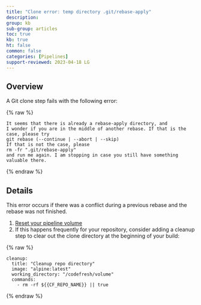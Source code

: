 ```yaml
---
title: "Clone error: temp directory .git/rebase-apply"
description: 
group: kb
sub-group: articles
toc: true
kb: true
ht: false
common: false
categories: [Pipelines]
support-reviewed: 2023-04-18 LG
---
```


## Overview

A Git clone step fails with the following error:

{% raw %}

```shell
It seems that there is already a rebase-apply directory, and   
I wonder if you are in the middle of another rebase. If that is the  
case, please try  
git rebase (--continue | --abort | --skip)  
If that is not the case, please  
rm -fr ".git/rebase-apply"  
and run me again. I am stopping in case you still have something  
valuable there.
```

{% endraw %}

## Details

This error occurs if there was a conflict during a previous rebase and the rebase was not finished.

  1. [Reset your pipeline volume]({{site.baseurl}}/docs/pipelines/triggers/git-triggers/#advanced-options)
  2. If this happens frequently for your repository, consider adding a cleanup step to clear out the clone directory at the beginning of your build:

{% raw %}

```shell
cleanup:  
  title: "Cleanup repo directory"  
  image: "alpine:latest"  
  working_directory: "/codefresh/volume"  
  commands:  
    - rm -rf ${{CF_REPO_NAME}} || true
```

{% endraw %}
